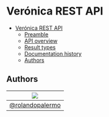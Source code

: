 # Verónica REST API
<!-- TOC depthFrom:1 depthTo:2 withLinks:1 updateOnSave:1 orderedList:0 -->

- [Verónica REST API](#veronica-rest-api)
	- [Preamble](#preamble)
	- [API overview](#api-overview)
	- [Result types](#result-types)
	- [Documentation history](#documentation-history)
	- [Authors](#authors)

<!-- /TOC -->

## Authors

| [![](https://avatars1.githubusercontent.com/u/11875482?v=4&s=80)](https://github.com/rolandopalermo) |
|-|
| [@rolandopalermo](https://github.com/rolandopalermo) |